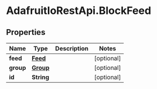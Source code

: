 # AdafruitIoRestApi.BlockFeed

## Properties

Name | Type | Description | Notes
------------ | ------------- | ------------- | -------------
**feed** | [**Feed**](Feed.md) |  | [optional] 
**group** | [**Group**](Group.md) |  | [optional] 
**id** | **String** |  | [optional] 


